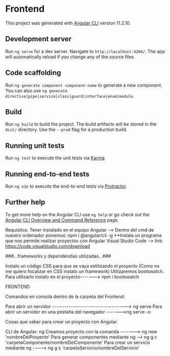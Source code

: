 # Frontend

This project was generated with [Angular CLI](https://github.com/angular/angular-cli) version 11.2.10.

## Development server

Run `ng serve` for a dev server. Navigate to `http://localhost:4200/`. The app will automatically reload if you change any of the source files.

## Code scaffolding

Run `ng generate component component-name` to generate a new component. You can also use `ng generate directive|pipe|service|class|guard|interface|enum|module`.

## Build

Run `ng build` to build the project. The build artifacts will be stored in the `dist/` directory. Use the `--prod` flag for a production build.

## Running unit tests

Run `ng test` to execute the unit tests via [Karma](https://karma-runner.github.io).

## Running end-to-end tests

Run `ng e2e` to execute the end-to-end tests via [Protractor](http://www.protractortest.org/).

## Further help

To get more help on the Angular CLI use `ng help` or go check out the [Angular CLI Overview and Command Reference](https://angular.io/cli) page.


Requisitos:
Tener instalado en el equipo Angular --> Dentro del cmd de nuestro ordenador ponemos: npm i @angular/cli -g 
					**Instala un programa que nos permite realizar proyectos con Angular
Visual Studio Code --> link: https://code.visualstudio.com/download


###...frameworks y dependendias utilizadas...###

Instalo un código CSS para que se vaya estilizando el proyecto (Como no me quiero focalizar en CSS instalo un framework)
Utilizaremos bootswatch. Para utilizarlo instalo en el proyecto-------> npm i bootswatch


FRONTEND

Comandos en consola dentro de la carpeta del Frontend:

Para abrir un servidor ------------------------------------> ng serve
Para abrir un servidor en una pestaña del navegador ------->ng serve -o



Cosas que saber para crear un proyecto con Angular:

CLI de Angular: ng
Creamos proyecto con la comanda -------> ng new 'nombreDelProyecto'
Para generar componentes mediante ng --> ng g c 'carpetaComponente/nombreDelComponente'
Para crear un servicio mediante ng ----> ng g s 'carpetaServicio/nombreDelServicio'
